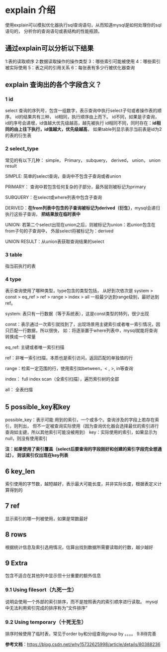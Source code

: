 # explain 介绍
使用explain可以模拟优化器执行sql查询语句，从而知道mysql是如何处理你的sql语句的，
分析你的查询语句或表结构的性能瓶颈。

## 通过explain可以分析以下结果
1:表的读取顺序
2:数据读取操作的操作类型
3：哪些索引可能被使用
4：哪些索引被实际使用
5：表之间的引用关系
6：每张表有多少行被优化器查询

## explain 查询出的各个字段含义？

### 1 id
select 查询的序列号，包含一组数字，表示查询中执行select子句或者操作表的顺序。
id的结果共有三种，
id相同，执行顺序由上而下。
id不同，如果是子查询，id的序号会递增，id值越大优先级越高，越先被执行
id相同不同，同时存在：**id相同的由上往下执行，id值越大，优先级越高**，
如果table列显示<derived2>表示当前表是id为2的表的衍生表

### 2 select_type
常见的有以下几种：
simple， 
Primary，
subquery，
derived，
union，
union result

SIMPLE: 简单的select查询，查询中不包含子查询或者union 

PRIMARY： 查询中若包含任何复杂的子部分，最外层则被标记为primary 

SUBQUERY：在select或where列表中包含子查询 

DERIVED：**在from列表中包含的子查询被标记为derived（衍生）**，mysql会递归执行这些子查询，
         **把结果放在临时表中** 

UNION: 若第二个select出现在union之后，则被标记为union：若union包含在from子句的子查询中，
       外层select将被标记为：derived 

UNION RESULT：从union表获取查询结果的select 



### 3 table
指当前执行的表

### 4 type
表示查询使用了哪种类型，type包含的类型包括，
从好到次依次是
system > const > eq_ref > ref > range > index > all
一般最少达到range级别，最好达到ref。

system: 表只有一行数据（等于系统表），这是const类型的特列，很少出现

const：表示通过一次索引就找到了，出现场景用主键索引或者唯一索引情况，因只匹配一行数据，所以很快，
        如：将逐渐置于where列表中，mysql就能将查询转换成一个常量

eq_ref: 主键或者唯一索引扫描

ref：非唯一索引扫描，本质也是索引访问，返回匹配的单独值的行

range：检索一定范围的行，使用索引如between，< , >, in等查询

index： full index scan（全索引扫描），遍历索引树的全部

all： 全表扫描

## 5 possible_key和key
possible_key：表示可能 用到的索引，一个或多个。查询涉及的字段上若存在索引，则列出，
但不一定被查询实际使用（因为查询优化器会选择最优的索引进行查询如主键，所以其他索引可能没被用到）
key：实际使用的索引，如果显示为null，则没有使用索引

**注：如果使用了索引覆盖（select后要查询的字段刚好和创建的索引字段完全想通过），
则该索引仅出现在key列表**

## 6 key_len
索引使用的字节数，越短越好，表示最大可能长度，并非实际长度，根据表定义计算得到的

## 7 ref
显示索引的哪一列被使用，如果是常数最好

## 8 rows
根据统计信息及索引选用情况，估算出找到数据所需要读取的行数，越少越好

## 9 Extra
包含不适合在其他列中显示但十分重要的额外信息

### 9.1 Using filesort（九死一生）
说明会使用一个外部的索引排序，而不是按照表内的索引顺序进行读取。
mysql中无法利用索引完成的排序称为“文件排序”
### 9.2 Using temporary（十死无生）
排序时候使用了临时表，常见于order by和分组查询group by
。。。。 9.8待完善

**参考文档**：https://blog.csdn.net/why15732625998/article/details/80388236
